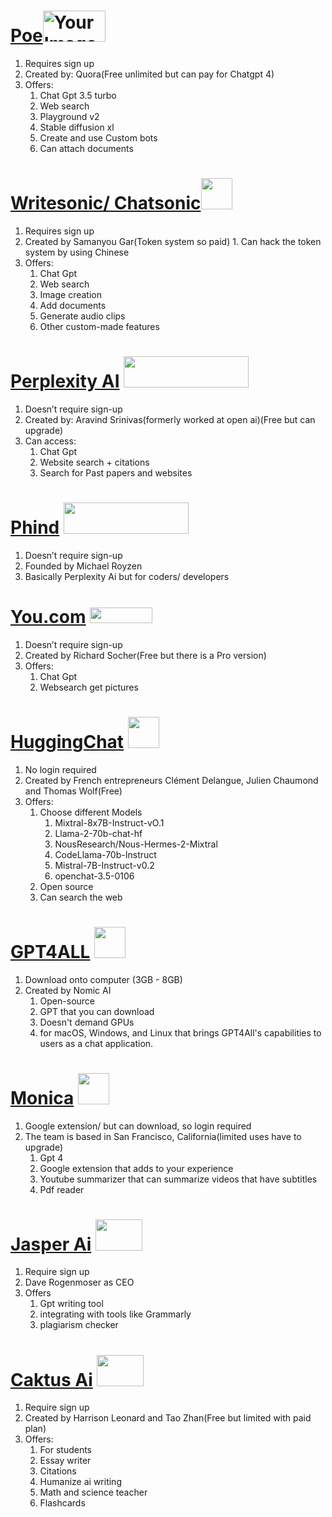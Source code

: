  # [Poe](https://poe.com/)<img src="https://github.com/623637719/The-Democratization-of-AI/assets/84779222/1ab9259a-2102-4d35-a199-0dbf1722197f" alt="Your Image Description" width="100" height="50">

   1. Requires sign up
   2. Created by: Quora(Free unlimited but can pay for Chatgpt 4)
   3. Offers:
        1. Chat Gpt 3.5 turbo
        2. Web search
        3. Playground v2
        4. Stable diffusion xl
        5. Create and use Custom bots
        6. Can attach documents
      
# [Writesonic/ Chatsonic](https://writesonic.com/)<img src="https://github.com/623637719/The-Democratization-of-AI/assets/84779222/7ae94a61-d465-4762-ad45-48160157607e" width="50" height="50">

  1. Requires sign up 
  2. Created by Samanyou Gar(Token system so paid)
    1. Can hack the token system by using Chinese
  3. Offers:
      1. Chat Gpt
      2. Web search
      3. Image creation
      4. Add documents
      5. Generate audio clips
      6. Other custom-made features
     
# [Perplexity AI](https://www.perplexity.ai/)  <img src="https://github.com/623637719/The-Democratization-of-AI/assets/84779222/7405b54d-ab41-459d-b3c0-6d251b0f7b01" width="200" height="50">

  1. Doesn’t require sign-up
  2. Created by: Aravind Srinivas(formerly worked at open ai)(Free but can upgrade)
  3. Can access:
      1. Chat Gpt 
      2. Website search + citations
      3. Search for Past papers and websites

# [Phind](phind.com) <img src="https://github.com/623637719/The-Democratization-of-AI/assets/84779222/8a13a292-a56c-4dae-9c05-a0c231b81a47" width="200" height="50">
  1. Doesn’t require sign-up
  2. Founded by Michael Royzen
  3. Basically Perplexity Ai but for coders/ developers

# [You.com](https://you.com/) <img src="https://github.com/623637719/The-Democratization-of-AI/assets/84779222/c11aed46-9362-45c5-a4ff-3f2ed2794c5b" width="100" height="25">
  1. Doesn’t require sign-up
  2. Created by Richard Socher(Free but there is a Pro version)
  3. Offers: 
      1. Chat Gpt
      2. Websearch get pictures

# [HuggingChat](https://huggingface.co/) <img src="https://github.com/623637719/The-Democratization-of-AI/assets/84779222/fcb66812-f89d-453b-a6c1-a079b8d7778b" width="50" height="50">
  1. No login required
  2. Created by French entrepreneurs Clément Delangue, Julien Chaumond and Thomas Wolf(Free)
  3. Offers:
      1. Choose different Models
          1. Mixtral-8x7B-Instruct-vO.1
          2. Llama-2-70b-chat-hf
          3. NousResearch/Nous-Hermes-2-Mixtral
          4. CodeLlama-70b-Instruct
          5. Mistral-7B-Instruct-v0.2
          6. openchat-3.5-0106
      3. Open source
      4. Can search the web

# [GPT4ALL](https://gpt4all.io/index.html) <img src="https://github.com/623637719/The-Democratization-of-AI/assets/84779222/4abf62ee-c3db-41e2-aaf7-407ccfa357fb" width="50" height="50">
  1. Download onto computer (3GB - 8GB)
  2. Created by Nomic AI
      1. Open-source
      2. GPT that you can download
      3. Doesn't demand GPUs
      4. for macOS, Windows, and Linux that brings GPT4All's capabilities to users as a chat application.
     
# [Monica](https://monica.im/home) <img src="https://github.com/623637719/The-Democratization-of-AI/assets/84779222/91f11f1b-b945-4707-bbc2-ccd3027077ce" width="50" height="50">
  1. Google extension/ but can download, so login required
  2. The team is based in San Francisco, California(limited uses have to upgrade)
        1. Gpt 4
        2. Google extension that adds to your experience 
        3. Youtube summarizer that can summarize videos that have subtitles
        4. Pdf reader

# [Jasper Ai](https://www.jasper.ai/)  <img src="https://github.com/623637719/The-Democratization-of-AI/assets/84779222/be6697ee-710d-4234-9685-e8ecaf9fd694" width="75" height="50">
  1. Require sign up
  2. Dave Rogenmoser as CEO
  3. Offers
      1. Gpt writing tool
      2. integrating with tools like Grammarly
      3. plagiarism checker

# [Caktus Ai](https://caktus.ai/) <img src="https://github.com/623637719/The-Democratization-of-AI/assets/84779222/d7a05593-5a14-4055-b8d8-496d2718f8f9" width="75" height="50">
  1. Require sign up
  2. Created by Harrison Leonard and Tao Zhan(Free but limited with paid plan)
  3. Offers:
      1. For students
      2. Essay writer
      3. Citations
      4. Humanize ai writing
      5. Math and science teacher
      6. Flashcards



